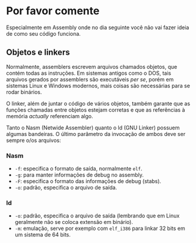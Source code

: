 # Por favor comente

Especialmente em Assembly onde no dia seguinte você não vai fazer ideia de como
seu código funciona.

## Objetos e linkers

Normalmente, assemblers escrevem arquivos chamados objetos, que contém todas as
instruções. Em sistemas antigos como o DOS, tais arquivos gerados por assemblers
são executáveis *per se*, porém em sistemas Linux e Windows modernos, mais
coisas são necessárias para se rodar binários.

O linker, além de juntar o código de vários objetos, também garante que as
funções chamadas entre objetos estejam corretas e que as referências à memória
*actually* referenciam algo. 

Tanto o Nasm (Netwide Assembler) quanto o ld (GNU Linker) possuem algumas
bandeiras. O último parâmetro da invocação de ambos deve ser sempre o/os
arquivos:

### Nasm

- `-f`: especifica o formato de saída, normalmente `elf`.  
- `-g`: para manter informações de debug no assembly.  
- `-F`: especifica o formato das informações de debug (stabs).  
- `-o`: padrão, especifica o arquivo de saída.  

### ld

- `-o`: padrão, especifica o arquivo de saída (lembrando que em Linux geralmente
  não se coloca extensão em binário).  
- `-m`: emulação, serve por exemplo com `elf_i386` para linkar 32 bits em um
  sistema de 64 bits.
